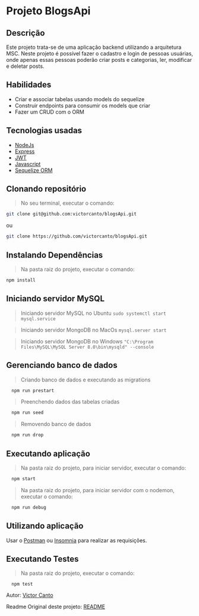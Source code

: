 # Projeto BlogsApi

## Descrição
Este projeto trata-se de uma aplicação backend utilizando a arquitetura MSC. Neste projeto é possível fazer o cadastro e login de pessoas usuárias, onde apenas essas pessoas poderão criar posts e categorias, ler, modificar e deletar posts.

## Habilidades

- Criar e associar tabelas usando models do sequelize
- Construir endpoints para consumir os models que criar
- Fazer um CRUD com o ORM

## Tecnologias usadas
- [NodeJs](https://nodejs.org/en/)
- [Express](https://expressjs.com/pt-br/)
- [JWT](https://jwt.io/)
- [Javascript](https://developer.mozilla.org/pt-BR/docs/Web/JavaScript)
- [Sequelize ORM](https://sequelize.org/)

## Clonando repositório
> No seu terminal, executar o comando:
```bash
git clone git@github.com:victorcanto/blogsApi.git
``` 
ou
```bash
git clone https://github.com/victorcanto/blogsApi.git
``` 

## Instalando Dependências

> Na pasta raiz do projeto, executar o comando:
```bash
npm install
``` 
## Iniciando servidor MySQL

> Iniciando servidor MySQL no Ubuntu
  `sudo systemctl start mysql.service`

> Iniciando servidor MongoDB no MacOs
 `mysql.server start`
 
> Iniciando servidor MongoDB no Windows
 `"C:\Program Files\MySQL\MySQL Server 8.0\bin\mysqld" --console`
 
 ## Gerenciando banco de dados
 
> Criando banco de dados e executando as migrations
  ```bash
    npm run prestart
  ```
> Preenchendo dados das tabelas criadas
  ```bash
    npm run seed
  ```
> Removendo banco de dados
  ```bash
    npm run drop
  ```
 ## Executando aplicação
 
 > Na pasta raiz do projeto, para iniciar servidor, executar o comando:
  ```bash
    npm start
  ```
 
> Na pasta raiz do projeto, para iniciar servidor com o nodemon, executar o comando:
  ```bash
    npm run debug
  ```
 ## Utilizando aplicação
 
  Usar o [Postman](https://www.postman.com/) ou [Insomnia](https://insomnia.rest/download) para realizar as requisições.
  
## Executando Testes

> Na pasta raiz do projeto, executar o comando:
  ```
    npm test
  ```

Autor: [Victor Canto](https://www.linkedin.com/in/vscanto/)

Readme Original deste projeto: [README](https://github.com/victorcanto/trybe-projects/tree/victorcanto-sd-010-a-project-blogs-api)
